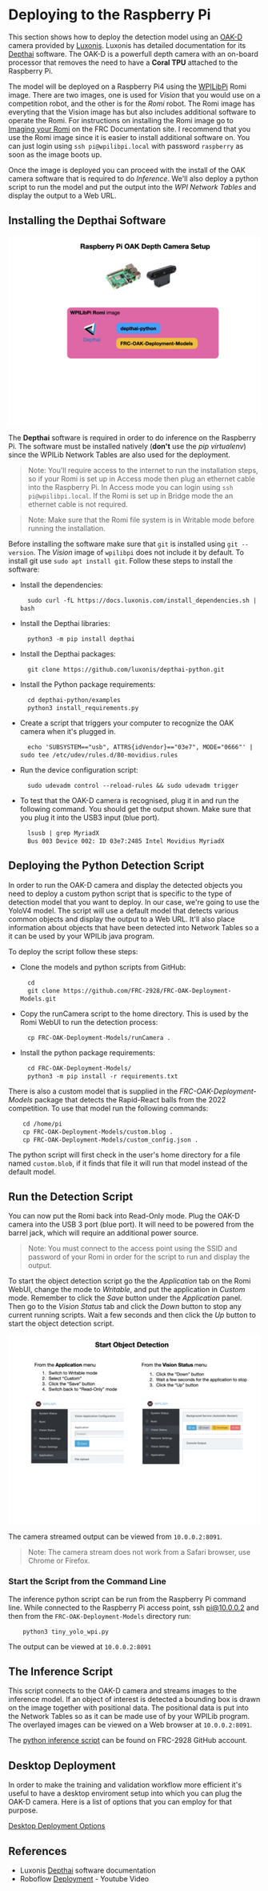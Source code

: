 # Deploying to the Raspberry Pi
This section shows how to deploy the detection model using an [OAK-D](https://shop.luxonis.com/products/1098obcenclosure) camera provided by [Luxonis](https://www.luxonis.com/).  Luxonis has detailed documentation for its [Depthai](https://docs.luxonis.com/en/latest/) software.  The OAK-D is a powerfull depth camera with an on-board processor that removes the need to have a **Coral TPU** attached to the Raspberry Pi.

The model will be deployed on a Raspberry Pi4 using the [WPILibPi](https://github.com/wpilibsuite/WPILibPi/releases) Romi image.  There are two images, one is used for *Vision* that you would use on a competition robot, and the other is for the *Romi* robot.  The Romi image has everyting that the Vision image has but also includes additional software to operate the Romi. For instructions on installing the Romi image go to [Imaging your Romi](https://docs.wpilib.org/en/stable/docs/romi-robot/imaging-romi.html) on the FRC Documentation site. I recommend that you use the Romi image since it is easier to install additional software on.  You can just login using `ssh pi@wpilibpi.local` with password `raspberry` as soon as the image boots up. 

Once the image is deployed you can proceed with the install of the OAK camera software that is required to do *Inference*.  We'll also deploy a python script to run the model and put the output into the *WPI Network Tables* and display the output to a Web URL.

## Installing the Depthai Software

![Machine Learning Process](../images/FRCMachineLearning/FRCMachineLearning.015.jpeg)

The **Depthai** software is required in order to do inference on the Raspberry Pi.  The software must be installed natively (**don't** use the *pip virtualenv*) since the WPILib Network Tables are also used for the deployment.  

> Note: You'll require access to the internet to run the installation steps, so if your Romi is set up in Access mode then plug an ethernet cable into the Raspberry Pi. In Access mode you can login using `ssh pi@wpilibpi.local`.  If the Romi is set up in Bridge mode the an ethernet cable is not required. 

> Note: Make sure that the Romi file system is in Writable mode before running the installation.

Before installing the software make sure that `git` is installed using `git --version`.  The *Vision* image of `wpilibpi` does not include it by default.  To install git use `sudo apt install git`. Follow these steps to install the software:

- Install the dependencies: 

        sudo curl -fL https://docs.luxonis.com/install_dependencies.sh | bash

- Install the Depthai libraries:

        python3 -m pip install depthai

- Install the Depthai packages:

        git clone https://github.com/luxonis/depthai-python.git

- Install the Python package requirements:

        cd depthai-python/examples
        python3 install_requirements.py

- Create a script that triggers your computer to recognize the OAK camera when it's plugged in.

        echo 'SUBSYSTEM=="usb", ATTRS{idVendor}=="03e7", MODE="0666"' | sudo tee /etc/udev/rules.d/80-movidius.rules

- Run the device configuration script:

        sudo udevadm control --reload-rules && sudo udevadm trigger

- To test that the OAK-D camera is recognised, plug it in and run the following command.  You should get the output shown.  Make sure that you plug it into the USB3 input (blue port).

        lsusb | grep MyriadX
        Bus 003 Device 002: ID 03e7:2485 Intel Movidius MyriadX      

## Deploying the Python Detection Script        
In order to run the OAK-D camera and display the detected objects you need to deploy a custom python script that is specific to the type of detection model that you want to deploy.  In our case, we're going to use the YoloV4 model.  The script will use a default model that detects various common objects and display the output to a Web URL. It'll also place information about objects that have been detected into Network Tables so a it can be used by your WPILib java program.

To deploy the script follow these steps:

- Clone the models and python scripts from GitHub:

        cd
        git clone https://github.com/FRC-2928/FRC-OAK-Deployment-Models.git

- Copy the runCamera script to the home directory.  This is used by the Romi WebUI to run the detection process:

        cp FRC-OAK-Deployment-Models/runCamera .

- Install the python package requirements:

        cd FRC-OAK-Deployment-Models/
        python3 -m pip install -r requirements.txt        

There is also a custom model that is supplied in the *FRC-OAK-Deployment-Models* package that detects the Rapid-React balls from the 2022 competition.  To use that model run the following commands:

        cd /home/pi
        cp FRC-OAK-Deployment-Models/custom.blog .
        cp FRC-OAK-Deployment-Models/custom_config.json .

The python script will first check in the user's home directory for a file named `custom.blob`, if it finds that file it will run that model instead of the default model.

## Run the Detection Script
You can now put the Romi back into Read-Only mode.  Plug the OAK-D camera into the USB 3 port (blue port).  It will need to be powered from the barrel jack, which will require an additional power source.

> Note: You must connect to the access point using the SSID and password of your Romi in order for the script to run and display the output. 

To start the object detection script go the the *Application* tab on the Romi WebUI, change the mode to *Writable*, and put the application in *Custom* mode.  Remember to click the *Save* button under the *Application* panel.  Then go to the *Vision Status* tab and click the *Down* button to stop any current running scripts.  Wait a few seconds and then click the *Up* button to start the object detection script.

![Start Object Detection](../images/FRCMachineLearning/FRCMachineLearning.009.jpeg)

The camera streamed output can be viewed from `10.0.0.2:8091`.  
> Note: The camera stream does not work from a Safari browser, use Chrome or Firefox.

### Start the Script from the Command Line
The inference python script can be run from the Raspberry Pi command line.  While connected to the Raspberry Pi access point, ssh pi@10.0.0.2 and then
from the `FRC-OAK-Deployment-Models` directory run:

        python3 tiny_yolo_wpi.py 

The output can be viewed at `10.0.0.2:8091`

## The Inference Script
This script connects to the OAK-D camera and streams images to the inference model.  If an object of interest is detected a bounding box is drawn on the image together with positional data.  The positional data is put into the Network Tables so as it can be made use of by your WPILib program.  The overlayed images can be viewed on a Web browser at `10.0.0.2:8091`.

The [python inference script](https://github.com/FRC-2928/FRC-OAK-Deployment-Models/blob/main/spacial_tiny_yolo_wpi.py) can be found on FRC-2928 GitHub account. 

## Desktop Deployment

In order to make the training and validation workflow more efficient it's useful to have a desktop enviroment setup into which you can plug the OAK-D camera.  Here is a list of options that you can employ for that purpose.

[Desktop Deployment Options](MLDesktopDeployment.md)

   

## References
- Luxonis [Depthai](https://docs.luxonis.com/en/latest/) software documentation
- Roboflow [Deployment](https://www.youtube.com/watch?v=f2d5YksgQsU) - Youtube Video